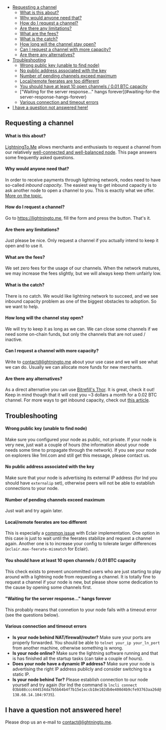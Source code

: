  - [Requesting a channel](#requesting-a-channel)
   * [What is this about?](#what-is-this-about)
   * [Why would anyone need that?](#why-would-anyone-need-that)
   * [How do I request a channel?](#how-do-i-request-a-channel)
   * [Are there any limitations?](#are-there-any-limitations)
   * [What are the fees?](#what-are-the-fees)
   * [What is the catch?](#what-is-the-catch)
   * [How long will the channel stay open?](#how-long-will-the-channel-stay-open)
   * [Can I request a channel with more capacity?](#can-i-request-a-channel-with-more-capacity)
   * [Are there any alternatives?](#are-there-any-alternatives)
 - [Troubleshooting](#troubleshooting)
   * [Wrong public key (unable to find node)](#wrong-public-key-unable-to-find-node)
   * [No public address associated with the key](#no-public-address-associated-with-the-key)
   * [Number of pending channels exceed maximum](#number-of-pending-channels-exceed-maximum)
   * [Local/remote feerates are too different](#localremote-feerates-are-too-different)
   * [You should have at least 10 open channels / 0.01 BTC capacity](#you-should-have-at-least-10-open-channels--001-btc-capacity)
   * ["Waiting for the server response..." hangs forever](#waiting-for-the server-response-hangs-forever)
   * [Various connection and timeout errors](#various-connection-and-timeout-errors)
 - [I have a question not answered here!](#i-have-a-question-not-answered-here)

## Requesting a channel

#### What is this about?

[LightningTo.Me](https://lightningto.me) allows merchants and enthusiasts to request a channel from our relatively [well-connected and well-balanced node](https://1ml.com/node/03bb88ccc444534da7b5b64b4f7b15e1eccb18e102db0e400d4b9cfe93763aa26d). This page answers some frequently asked questions.

#### Why would anyone need that?

In order to receive payments through lightning network, nodes need to have so-called *inbound capacity*. The easiest way to get inbound capacity is to ask another node to open a channel to you. This is exactly what we offer. [More on the topic.](http://medium.com/lightningto-me/60224aa13393)

#### How do I request a channel?

Go to https://lightningto.me, fill the form and press the button. That's it.

#### Are there any limitations?

Just please be nice. Only request a channel if you actually intend to keep it open and to use it.

#### What are the fees?

We set zero fees for the usage of our channels. When the network matures, we may increase the fees slightly, but we will always keep them unfairly low.

#### What is the catch?

There is no catch. We would like lightning network to succeed, and we see inbound capacity problem as one of the biggest obstacles to adoption. So we want to help.

#### How long will the channel stay open?

We will try to keep it as long as we can. We can close some channels if we need some on-chain funds, but only the channels that are not used / inactive.

#### Can I request a channel with more capacity?

Write to contact@lightningto.me about your use case and we will see what we can do. Usually we can allocate more funds for new merchants.

#### Are there any alternatives?

As a direct alternative you can use [Bitrefill's Thor](https://medium.com/@bitrefill/2d6ffbad3906). It is great, check it out! Keep in mind though that it will cost you ~3 dollars a month for a 0.02 BTC channel. For more ways to get inbound capacity, check out [this article](http://medium.com/lightningto-me/60224aa13393).

## Troubleshooting

#### Wrong public key (unable to find node)

Make sure you configured your node as public, not private. If your node is very new, just wait a couple of hours (the information about your node needs some time to propagate through the network). If you see your node on explorers like 1ml.com and still get this message, please contact us.

#### No public address associated with the key

Make sure that your node is advertising its external IP address (for lnd you should have `externalip` set), otherwise peers will not be able to establish connections to your node.

#### Number of pending channels exceed maximum

Just wait and try again later.

#### Local/remote feerates are too different

This is especially a [common issue](https://github.com/ACINQ/eclair-mobile/issues/118) with Eclair implementation. One option in this case is just to wait until the feerates stabilize and request a channel again. Another one is to increase your config to tolerate larger differences (`eclair.max-feerate-mismatch` for Eclair).

#### You should have at least 10 open channels / 0.01 BTC capacity

This check exists to prevent uncommitted users who are just starting to play around with a lightning node from requesting a channel. It is totally fine to request a channel if your node is new, but please show some dedication to the cause by opening some channels first.

#### "Waiting for the server response..." hangs forever

This probably means that connetion to your node fails with a timeout error (see the questions below).

#### Various connection and timeout errors

 * __Is your node behind NAT/firewall/router?__ Make sure your ports are properly forwarded. You should be able to `telnet your_ip your_ln_port` from another machine, otherwise something is wrong.
 * __Is your node online?__ Make sure the lightning software running and that is has finished all the startup tasks (can take a couple of hours).
 * __Does your node have a dynamic IP address?__ Make sure your node is advertising the right IP address publicly and consider switching to a static IP.
 * __Is your node behind Tor?__ Please establish connection to our node yourself and try again (for lnd the command is `lncli connect 03bb88ccc444534da7b5b64b4f7b15e1eccb18e102db0e400d4b9cfe93763aa26d@138.68.14.104:9735`).

## I have a question not answered here!

Please drop us an e-mail to contact@lightningto.me.

